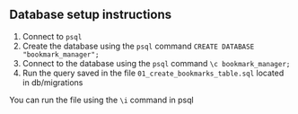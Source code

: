 ## Database setup instructions
1) Connect to `psql`
2) Create the database using the `psql` command `CREATE DATABASE "bookmark_manager";`
3) Connect to the database using the `psql` command `\c bookmark_manager;`
4) Run the query saved in the file `01_create_bookmarks_table.sql` located in db/migrations

You can run the file using the `\i` command in psql